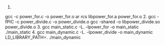 1.
gcc -c power_for.c -o power_for.o
ar rcs libpower_for.a power_for.o
2.
gcc -fPIC -c power_divide.c -o power_divide.o
gcc -shared -o libpower_divide.so power_divide.o
3.
gcc main_static.c -L. -lpower_for -o main_static
./main_static
4.
gcc main_dynamic.c -L. -lpower_divide -o main_dynamic
LD_LIBRARY_PATH=. 
./main_dynamic

